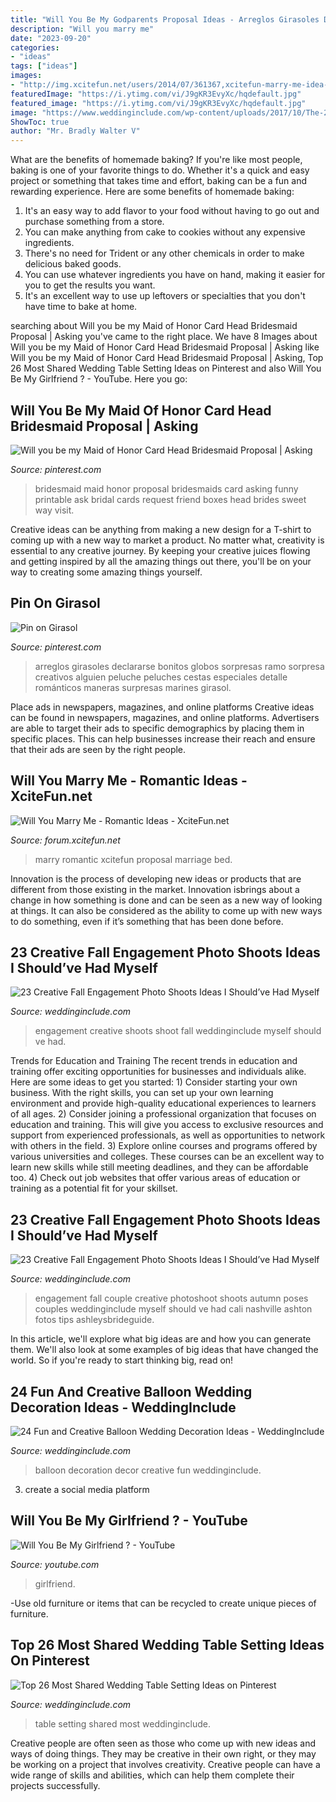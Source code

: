```yaml
---
title: "Will You Be My Godparents Proposal Ideas - Arreglos Girasoles Declararse Bonitos Globos Sorpresas Ramo Sorpresa Creativos Alguien Peluche Peluches Cestas Especiales Detalle Románticos Maneras Surpresas Marines Girasol"
description: "Will you marry me"
date: "2023-09-20"
categories:
- "ideas"
tags: ["ideas"]
images:
- "http://img.xcitefun.net/users/2014/07/361367,xcitefun-marry-me-idea-8.jpg"
featuredImage: "https://i.ytimg.com/vi/J9gKR3EvyXc/hqdefault.jpg"
featured_image: "https://i.ytimg.com/vi/J9gKR3EvyXc/hqdefault.jpg"
image: "https://www.weddinginclude.com/wp-content/uploads/2017/10/The-26-Most-Shared-Wedding-Table-Setting-Ideas_009-600x899.jpg"
ShowToc: true
author: "Mr. Bradly Walter V"
---
```



What are the benefits of homemade baking?
If you're like most people, baking is one of your favorite things to do. Whether it's a quick and easy project or something that takes time and effort, baking can be a fun and rewarding experience. Here are some benefits of homemade baking: 
1) It's an easy way to add flavor to your food without having to go out and purchase something from a store. 
2) You can make anything from cake to cookies without any expensive ingredients. 
3) There's no need for Trident or any other chemicals in order to make delicious baked goods. 
4) You can use whatever ingredients you have on hand, making it easier for you to get the results you want. 
5) It's an excellent way to use up leftovers or specialties that you don't have time to bake at home.

	

		
searching about Will you be my Maid of Honor Card Head Bridesmaid Proposal | Asking you've came to the right place. We have 8 Images about Will you be my Maid of Honor Card Head Bridesmaid Proposal | Asking like Will you be my Maid of Honor Card Head Bridesmaid Proposal | Asking, Top 26 Most Shared Wedding Table Setting Ideas on Pinterest and also Will You Be My Girlfriend ? - YouTube. Here you go:
		
    
## Will You Be My Maid Of Honor Card Head Bridesmaid Proposal | Asking

<img loading=lazy src="https://i.pinimg.com/736x/1d/b6/e0/1db6e07314bf4527c09f76e808634eb2.jpg" onerror="this.onerror=null;this.src='https://tse4.mm.bing.net/th?id=OIP.uKmwkH4CVEwueVz2tovxLwHaLF&amp;pid=15.1';" alt="Will you be my Maid of Honor Card Head Bridesmaid Proposal | Asking">

_Source: pinterest.com_

>bridesmaid maid honor proposal bridesmaids card asking funny printable ask bridal cards request friend boxes head brides sweet way visit. 

	

Creative ideas can be anything from making a new design for a T-shirt to coming up with a new way to market a product. No matter what, creativity is essential to any creative journey. By keeping your creative juices flowing and getting inspired by all the amazing things out there, you'll be on your way to creating some amazing things yourself.

    
## Pin On Girasol

<img loading=lazy src="https://i.pinimg.com/736x/11/63/6a/11636a54fb4143c6cbc6406b15ce95d7.jpg" onerror="this.onerror=null;this.src='https://tse4.mm.bing.net/th?id=OIP.PFgBHaIw2rpBmtg8tv8MKAHaJ4&amp;pid=15.1';" alt="Pin on Girasol">

_Source: pinterest.com_

>arreglos girasoles declararse bonitos globos sorpresas ramo sorpresa creativos alguien peluche peluches cestas especiales detalle románticos maneras surpresas marines girasol. 

	

Place ads in newspapers, magazines, and online platforms
Creative ideas can be found in newspapers, magazines, and online platforms. Advertisers are able to target their ads to specific demographics by placing them in specific places. This can help businesses increase their reach and ensure that their ads are seen by the right people.

    
## Will You Marry Me - Romantic Ideas - XciteFun.net

<img loading=lazy src="http://img.xcitefun.net/users/2014/07/361367,xcitefun-marry-me-idea-8.jpg" onerror="this.onerror=null;this.src='https://tse4.mm.bing.net/th?id=OIP.XtgCnz0jyDosUOD9-RgkWwHaFj&amp;pid=15.1';" alt="Will You Marry Me - Romantic Ideas - XciteFun.net">

_Source: forum.xcitefun.net_

>marry romantic xcitefun proposal marriage bed. 

	

Innovation is the process of developing new ideas or products that are different from those existing in the market. Innovation isbrings about a change in how something is done and can be seen as a new way of looking at things. It can also be considered as the ability to come up with new ways to do something, even if it’s something that has been done before.

    
## 23 Creative Fall Engagement Photo Shoots Ideas I Should’ve Had Myself

<img loading=lazy src="https://www.weddinginclude.com/wp-content/uploads/2017/06/Love-this-pose-for-engagement-photo-shoot.jpg" onerror="this.onerror=null;this.src='https://tse3.mm.bing.net/th?id=OIP.IcAs_ylUBBJ88aND6VFnSwHaK4&amp;pid=15.1';" alt="23 Creative Fall Engagement Photo Shoots Ideas I Should’ve Had Myself">

_Source: weddinginclude.com_

>engagement creative shoots shoot fall weddinginclude myself should ve had. 

	

Trends for Education and Training
The recent trends in education and training offer exciting opportunities for businesses and individuals alike. Here are some ideas to get you started: 1) Consider starting your own business. With the right skills, you can set up your own learning environment and provide high-quality educational experiences to learners of all ages. 2) Consider joining a professional organization that focuses on education and training. This will give you access to exclusive resources and support from experienced professionals, as well as opportunities to network with others in the field. 3) Explore online courses and programs offered by various universities and colleges. These courses can be an excellent way to learn new skills while still meeting deadlines, and they can be affordable too. 4) Check out job websites that offer various areas of education or training as a potential fit for your skillset.

    
## 23 Creative Fall Engagement Photo Shoots Ideas I Should’ve Had Myself

<img loading=lazy src="https://www.weddinginclude.com/wp-content/uploads/2017/06/Engagement-photo-by-Cali-Ashton-Photography.jpg" onerror="this.onerror=null;this.src='https://tse4.mm.bing.net/th?id=OIP.oqCxgDfc6aJNjhuS6HeJ1wHaKy&amp;pid=15.1';" alt="23 Creative Fall Engagement Photo Shoots Ideas I Should’ve Had Myself">

_Source: weddinginclude.com_

>engagement fall couple creative photoshoot shoots autumn poses couples weddinginclude myself should ve had cali nashville ashton fotos tips ashleysbrideguide. 

	

In this article, we'll explore what big ideas are and how you can generate them. We'll also look at some examples of big ideas that have changed the world. So if you're ready to start thinking big, read on!

    
## 24 Fun And Creative Balloon Wedding Decoration Ideas - WeddingInclude

<img loading=lazy src="https://www.weddinginclude.com/wp-content/uploads/2017/08/PrettyPerfect-Balloon-Decor-Ideas.jpg" onerror="this.onerror=null;this.src='https://tse3.mm.bing.net/th?id=OIP.fV2tvqp_HhxlEhcmNFmUvgHaLG&amp;pid=15.1';" alt="24 Fun and Creative Balloon Wedding Decoration Ideas - WeddingInclude">

_Source: weddinginclude.com_

>balloon decoration decor creative fun weddinginclude. 

	

3. create a social media platform

    
## Will You Be My Girlfriend ? - YouTube

<img loading=lazy src="https://i.ytimg.com/vi/J9gKR3EvyXc/hqdefault.jpg" onerror="this.onerror=null;this.src='https://tse4.mm.bing.net/th?id=OIP.OPhZwtD7O0YE7mqC_2Ww9wHaFj&amp;pid=15.1';" alt="Will You Be My Girlfriend ? - YouTube">

_Source: youtube.com_

>girlfriend. 

	

-Use old furniture or items that can be recycled to create unique pieces of furniture.

    
## Top 26 Most Shared Wedding Table Setting Ideas On Pinterest

<img loading=lazy src="https://www.weddinginclude.com/wp-content/uploads/2017/10/The-26-Most-Shared-Wedding-Table-Setting-Ideas_009-600x899.jpg" onerror="this.onerror=null;this.src='https://tse4.mm.bing.net/th?id=OIP.dr06pbZYpMMY4c9iukSuwAHaLG&amp;pid=15.1';" alt="Top 26 Most Shared Wedding Table Setting Ideas on Pinterest">

_Source: weddinginclude.com_

>table setting shared most weddinginclude. 

	

Creative people are often seen as those who come up with new ideas and ways of doing things. They may be creative in their own right, or they may be working on a project that involves creativity. Creative people can have a wide range of skills and abilities, which can help them complete their projects successfully.


